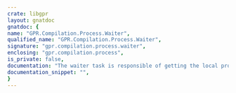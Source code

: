 ```yaml
---
crate: libgpr
layout: gnatdoc
gnatdoc: {
name: "GPR.Compilation.Process.Waiter",
qualified_name: "GPR.Compilation.Process.Waiter",
signature: "gpr.compilation.process.waiter",
enclosing: "gpr.compilation.process",
is_private: false,
documentation: "The waiter task is responsible of getting the local process job's statuses.\nThis unit must only be withed in GPRbuild main.",
documentation_snippet: "",
}
---
```

